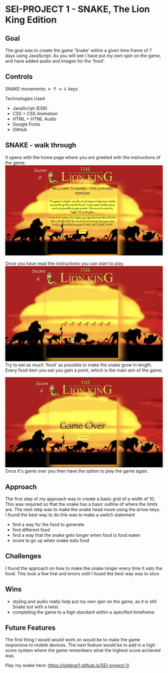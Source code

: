 # SEI-PROJECT 1 - SNAKE, The Lion King Edition

## Goal
The goal was to create the game 'Snake' within a given time frame of 7 days using JavaScript. As you will see I have put my own spin on the game, and have added audio and images for the 'food'.

## Controls
SNAKE movements:
← ↑ → ↓ keys

Technologies Used
* JavaScript (ES6)
* CSS + CSS Animation
* HTML + HTML Audio
* Google Fonts
* GitHub

## SNAKE - walk through
It opens with the home page where you are greeted with the instructions of the game.
<img src="./assets/shot1.png" />

Once you have read the instructions you can start to play.
<img src="./assets/shot2.png" />
Try to eat as much 'food' as possible to make the snake grow in length. Every food item you eat you gain a point, which is the main aim of the game.

<img src="./assets/shot8.png" />
Once it's game over you then have the option to play the game again.

## Approach
The first step of my approach was to create a basic grid of a width of 10. This was required so that the snake has a basic outline of where the limits are. The next step was to make the snake head move using the arrow keys. I found the best way to do this was to make a switch statement 
- find a way for the food to generate
- find different food
- find a way that the snake gets longer when food is food eaten
- score to go up when snake eats food


## Challenges
I found the approach on how to make the snake longer every time it eats the food. This took a few trial and errors until I found the best way was to slice

## Wins
- styling and audio really help put my own spin on the game, as it is still Snake but with a twist.
- completing the game to a high standard within a specified timeframe

## Future Features
The first thing I would would work on would be to make the game responsive to mobile devices. The next feature would be to add in a high score system where the game remembers what the highest score achieved was.

Play my snake here: https://simbrar1.github.io/SEI-project-1/
